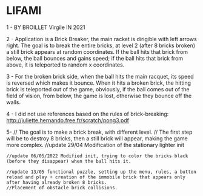 # LIFAMI

1 - BY BROILLET Virgile IN 2021

2 - Application is a Brick Breaker, the main racket is dirigible with left arrows right.
The goal is to break the entire bricks, at level 2 (after 8 bricks broken) a still brick appears at random coordinates. If the ball hits that brick from below, the ball bounces and gains speed; if the ball hits that brick from above, it is teleported to random x coordinates.

3 - For the broken brick side, when the ball hits the main racquet, its speed is reversed which makes it bounce. When it hits a broken brick, the hitting brick is teleported out of the game, obviously, if the ball comes out of the field of vision, from below, the game is lost, otherwise they bounce off the walls.

4 - I did not use references based on the rules of brick-breaking: 
http://juliette.hernando.free.fr/scratch/pong3.pdf

5-   // The goal is to make a brick break, with different level.
	// The first step will be to destroy 8 bricks, then a still brick will appear, making the game more complex.
	//update 29/04 Modification of the stationary lighter init

	//update 06/05/2022 Modified init, trying to color the bricks black (before they disappear) when the ball hits it.

	//update 13/05 functional puzzle, setting up the menu, rules, a button reload and play + creation of the immobile brick that appears only after having already broken 8 bricks.
	//Placement of obstacle brick collisions.
